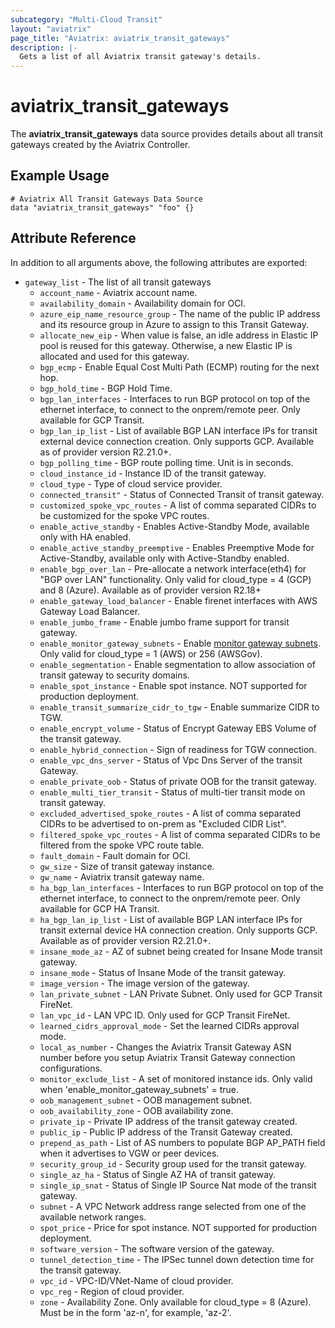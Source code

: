 ```yaml
---
subcategory: "Multi-Cloud Transit"
layout: "aviatrix"
page_title: "Aviatrix: aviatrix_transit_gateways"
description: |-
  Gets a list of all Aviatrix transit gateway's details.
---
```


# aviatrix_transit_gateways

The **aviatrix_transit_gateways** data source provides details about all transit gateways created by the Aviatrix Controller.

## Example Usage

```hcl
# Aviatrix All Transit Gateways Data Source
data "aviatrix_transit_gateways" "foo" {}
```


## Attribute Reference

In addition to all arguments above, the following attributes are exported:

* `gateway_list` - The list of all transit gateways
  * `account_name` - Aviatrix account name.
  * `availability_domain` - Availability domain for OCI.
  * `azure_eip_name_resource_group` - The name of the public IP address and its resource group in Azure to assign to this Transit Gateway.
  * `allocate_new_eip` - When value is false, an idle address in Elastic IP pool is reused for this gateway. Otherwise, a new Elastic IP is allocated and used for this gateway.
  * `bgp_ecmp` - Enable Equal Cost Multi Path (ECMP) routing for the next hop.
  * `bgp_hold_time` - BGP Hold Time.
  * `bgp_lan_interfaces` - Interfaces to run BGP protocol on top of the ethernet interface, to connect to the onprem/remote peer. Only available for GCP Transit.
  * `bgp_lan_ip_list` - List of available BGP LAN interface IPs for transit external device connection creation. Only supports GCP. Available as of provider version R2.21.0+.
  * `bgp_polling_time` - BGP route polling time. Unit is in seconds.
  * `cloud_instance_id` - Instance ID of the transit gateway.
  * `cloud_type` - Type of cloud service provider.
  * `connected_transit"` -  Status of Connected Transit of transit gateway.
  * `customized_spoke_vpc_routes` - A list of comma separated CIDRs to be customized for the spoke VPC routes.
  * `enable_active_standby` - Enables Active-Standby Mode, available only with HA enabled.
  * `enable_active_standby_preemptive` - Enables Preemptive Mode for Active-Standby, available only with Active-Standby enabled.
  * `enable_bgp_over_lan` - Pre-allocate a network interface(eth4) for \"BGP over LAN\" functionality. Only valid for cloud_type = 4 (GCP) and 8 (Azure). Available as of provider version R2.18+
  * `enable_gateway_load_balancer` - Enable firenet interfaces with AWS Gateway Load Balancer. 
  * `enable_jumbo_frame` - Enable jumbo frame support for transit gateway.
  * `enable_monitor_gateway_subnets` - Enable [monitor gateway subnets](https://docs.aviatrix.com/HowTos/gateway.html#monitor-gateway-subnet). Only valid for cloud_type = 1 (AWS) or 256 (AWSGov).
  * `enable_segmentation` - Enable segmentation to allow association of transit gateway to security domains.
  * `enable_spot_instance` - Enable spot instance. NOT supported for production deployment.
  * `enable_transit_summarize_cidr_to_tgw` - Enable summarize CIDR to TGW.
  * `enable_encrypt_volume` - Status of Encrypt Gateway EBS Volume of the transit gateway.
  * `enable_hybrid_connection` - Sign of readiness for TGW connection.
  * `enable_vpc_dns_server` - Status of Vpc Dns Server of the transit Gateway.
  * `enable_private_oob` - Status of private OOB for the transit gateway.
  * `enable_multi_tier_transit` - Status of multi-tier transit mode on transit gateway.
  * `excluded_advertised_spoke_routes` - A list of comma separated CIDRs to be advertised to on-prem as "Excluded CIDR List".
  * `filtered_spoke_vpc_routes` - A list of comma separated CIDRs to be filtered from the spoke VPC route table.
  * `fault_domain` - Fault domain for OCI.
  * `gw_size` - Size of transit gateway instance.
  * `gw_name` - Aviatrix transit gateway name.
  * `ha_bgp_lan_interfaces` - Interfaces to run BGP protocol on top of the ethernet interface, to connect to the onprem/remote peer. Only available for GCP HA Transit.
  * `ha_bgp_lan_ip_list` - List of available BGP LAN interface IPs for transit external device HA connection creation. Only supports GCP. Available as of provider version R2.21.0+.
  * `insane_mode_az` - AZ of subnet being created for Insane Mode transit gateway.
  * `insane_mode` - Status of Insane Mode of the transit gateway.
  * `image_version` - The image version of the gateway.
  * `lan_private_subnet` - LAN Private Subnet. Only used for GCP Transit FireNet.
  * `lan_vpc_id` - LAN VPC ID. Only used for GCP Transit FireNet.
  * `learned_cidrs_approval_mode` - Set the learned CIDRs approval mode.
  * `local_as_number` - Changes the Aviatrix Transit Gateway ASN number before you setup Aviatrix Transit Gateway connection configurations.
  * `monitor_exclude_list` - A set of monitored instance ids. Only valid when 'enable_monitor_gateway_subnets' = true.
  * `oob_management_subnet` - OOB management subnet.
  * `oob_availability_zone` - OOB availability zone.
  * `private_ip` - Private IP address of the transit gateway created.
  * `public_ip` - Public IP address of the Transit Gateway created.
  * `prepend_as_path` - List of AS numbers to populate BGP AP_PATH field when it advertises to VGW or peer devices.
  * `security_group_id` - Security group used for the transit gateway.
  * `single_az_ha` - Status of Single AZ HA of transit gateway.
  * `single_ip_snat` - Status of Single IP Source Nat mode of the transit gateway.
  * `subnet` - A VPC Network address range selected from one of the available network ranges.
  * `spot_price` - Price for spot instance. NOT supported for production deployment.
  * `software_version` - The software version of the gateway.
  * `tunnel_detection_time` - The IPSec tunnel down detection time for the transit gateway.
  * `vpc_id` - VPC-ID/VNet-Name of cloud provider.
  * `vpc_reg` - Region of cloud provider.
  * `zone` - Availability Zone. Only available for cloud_type = 8 (Azure). Must be in the form 'az-n', for example, 'az-2'.

